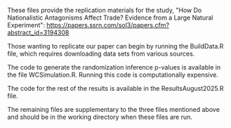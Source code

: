 These files provide the replication materials for the study, "How Do Nationalistic Antagonisms Affect Trade? Evidence from a Large Natural Experiment": https://papers.ssrn.com/sol3/papers.cfm?abstract_id=3194308

Those wanting to replicate our paper can begin by running the BuildData.R file, which requires downloading data sets from various sources.

The code to generate the randomization inference p-values is available in the file WCSimulation.R. Running this code is computationally expensive.

The code for the rest of the results is available in the ResultsAugust2025.R file.

The remaining files are supplementary to the three files mentioned above and should be in the working directory when these files are run.

